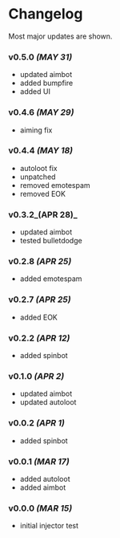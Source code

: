 # Changelog
Most major updates are shown.
### v0.5.0 _(MAY 31)_
- updated aimbot
- added bumpfire
- added UI
### v0.4.6 _(MAY 29)_
- aiming fix
### v0.4.4 _(MAY 18)_
- autoloot fix
- unpatched
- removed emotespam
- removed EOK
### v0.3.2_(APR 28)_
- updated aimbot
- tested bulletdodge
### v0.2.8 _(APR 25)_
- added emotespam
### v0.2.7 _(APR 25)_
- added EOK
### v0.2.2 _(APR 12)_
- added spinbot
### v0.1.0 _(APR 2)_
- updated aimbot
- updated autoloot
### v0.0.2 _(APR 1)_
- added spinbot
### v0.0.1 _(MAR 17)_
- added autoloot
- added aimbot
### v0.0.0 _(MAR 15)_
- initial injector test